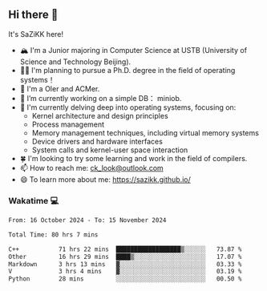 ## Hi there 👋

It's SaZiKK here!

- 🏔️ I'm a Junior majoring in Computer Science  at USTB (University of Science and Technology Beijing).
- 🧑‍🎓 I'm planning to pursue a Ph.D. degree in the field of operating systems！
- 🚀 I'm a OIer and ACMer.
- 🔭 I’m currently working on a simple DB： miniob.
- 🌱 I'm currently delving deep into operating systems, focusing on:
  - Kernel architecture and design principles
  - Process management
  - Memory management techniques, including virtual memory systems
  - Device drivers and hardware interfaces
  - System calls and kernel-user space interaction
- 🍀 I'm looking to try some learning and work in the field of compilers.
- 📫 How to reach me: ck_look@outlook.com
- 😄 To learn more about me: https://sazikk.github.io/

  
<!--
**SaZiKK/SaZiKK** is a ✨ _special_ ✨ repository because its `README.md` (this file) appears on your GitHub profile.

Here are some ideas to get you started:

- 🔭 I’m currently working on ...
- 🌱 I’m currently learning ...
- 👯 I’m looking to collaborate on ...
- 🤔 I’m looking for help with ...
- 💬 Ask me about ...
- 📫 How to reach me: ...
- 😄 Pronouns: ...
- ⚡ Fun fact: ...
-->

### Wakatime 💻

<!--START_SECTION:waka-->

```txt
From: 16 October 2024 - To: 15 November 2024

Total Time: 80 hrs 7 mins

C++           71 hrs 22 mins  ██████████████████▒░░░░░░   73.87 %
Other         16 hrs 29 mins  ████▒░░░░░░░░░░░░░░░░░░░░   17.07 %
Markdown      3 hrs 13 mins   ▓░░░░░░░░░░░░░░░░░░░░░░░░   03.33 %
V             3 hrs 4 mins    ▓░░░░░░░░░░░░░░░░░░░░░░░░   03.19 %
Python        28 mins         ░░░░░░░░░░░░░░░░░░░░░░░░░   00.50 %
```

<!--END_SECTION:waka-->
